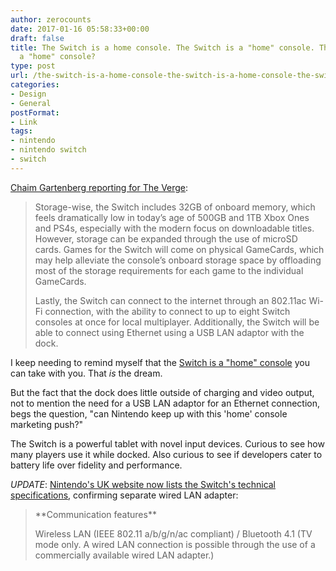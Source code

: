 ```yaml
---
author: zerocounts
date: 2017-01-16 05:58:33+00:00
draft: false
title: The Switch is a home console. The Switch is a "home" console. The Switch is
  a "home" console?
type: post
url: /the-switch-is-a-home-console-the-switch-is-a-home-console-the-switch-is-a-home-console/
categories:
- Design
- General
postFormat:
- Link
tags:
- nintendo
- nintendo switch
- switch
---
```


[Chaim Gartenberg reporting for The Verge](http://www.theverge.com/circuitbreaker/2017/1/13/14261876/nintendo-switch-specs-32gb-720p-screen-battery-life):


<blockquote>Storage-wise, the Switch includes 32GB of onboard memory, which feels dramatically low in today’s age of 500GB and 1TB Xbox Ones and PS4s, especially with the modern focus on downloadable titles. However, storage can be expanded through the use of microSD cards. Games for the Switch will come on physical GameCards, which may help alleviate the console’s onboard storage space by offloading most of the storage requirements for each game to the individual GameCards.

Lastly, the Switch can connect to the internet through an 802.11ac Wi-Fi connection, with the ability to connect to up to eight Switch consoles at once for local multiplayer. Additionally, the Switch will be able to connect using Ethernet using a USB LAN adaptor with the dock.

</blockquote>

I keep needing to remind myself that the [Switch is a "home" console](https://www.zerocounts.net/2017/01/14/nintendo-switch-presentation-2017-impressions/) you can take with you. That _is_ the dream.

But the fact that the dock does little outside of charging and video output, not to mention the need for a USB LAN adaptor for an Ethernet connection, begs the question, "can Nintendo keep up with this 'home' console marketing push?"

The Switch is a powerful tablet with novel input devices. Curious to see how many players use it while docked. Also curious to see if developers cater to battery life over fidelity and performance.

_UPDATE_: [Nintendo's UK website now lists the Switch's technical specifications](https://www.nintendo.co.uk/Nintendo-Switch/Specifications/Specifications-1176277.html#1), confirming separate wired LAN adapter:


<blockquote>**Communication features**

Wireless LAN (IEEE 802.11 a/b/g/n/ac compliant) / Bluetooth 4.1 (TV mode only. A wired LAN connection is possible through the use of a commercially available wired LAN adapter.)

</blockquote>
